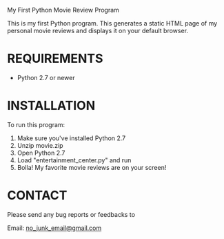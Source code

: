 My First Python Movie Review Program

This is my first Python program. This generates a static HTML page of my personal movie reviews and displays it on your default browser. 


REQUIREMENTS
============

- Python 2.7 or newer


INSTALLATION
============

To run this program:

1. Make sure you've installed Python 2.7
2. Unzip movie.zip
3. Open Python 2.7
4. Load "entertainment_center.py" and run
5. Bolla! My favorite movie reviews are on your screen!


CONTACT
============

Please send any bug reports or feedbacks to

Email: no_junk_email@gmail.com